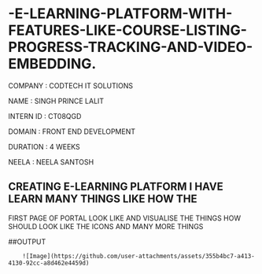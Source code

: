 # -E-LEARNING-PLATFORM-WITH-FEATURES-LIKE-COURSE-LISTING-PROGRESS-TRACKING-AND-VIDEO-EMBEDDING.

COMPANY    : CODTECH IT SOLUTIONS

NAME       : SINGH PRINCE LALIT

INTERN ID  : CT08QGD

DOMAIN     : FRONT END DEVELOPMENT

DURATION   : 4 WEEKS

NEELA      : NEELA SANTOSH

## CREATING E-LEARNING PLATFORM I HAVE LEARN MANY THINGS LIKE HOW THE 
FIRST PAGE OF PORTAL LOOK LIKE AND VISUALISE THE THINGS HOW SHOULD 
LOOK LIKE THE ICONS AND MANY MORE THINGS

##OUTPUT

        ![Image](https://github.com/user-attachments/assets/355b4bc7-a413-4130-92cc-a8d462e4459d) 
